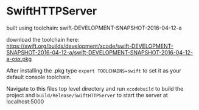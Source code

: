 # SwiftHTTPServer

built using toolchain: swift-DEVELOPMENT-SNAPSHOT-2016-04-12-a 

download the toolchain here: https://swift.org/builds/development/xcode/swift-DEVELOPMENT-SNAPSHOT-2016-04-12-a/swift-DEVELOPMENT-SNAPSHOT-2016-04-12-a-osx.pkg

After installing the .pkg type `export TOOLCHAINS=swift` to set it as your default console toolchain.

Navigate to this files top level directory and run `xcodebuild` to build the project and `build/Release/SwiftHTTPServer` to start the server at localhost:5000
